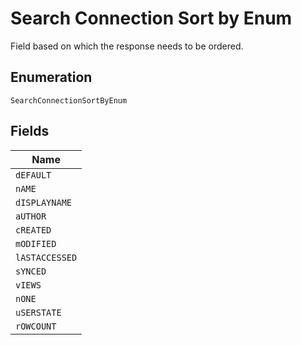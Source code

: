 
# Search Connection Sort by Enum

Field based on which the response needs to be ordered.

## Enumeration

`SearchConnectionSortByEnum`

## Fields

| Name |
|  --- |
| `dEFAULT` |
| `nAME` |
| `dISPLAYNAME` |
| `aUTHOR` |
| `cREATED` |
| `mODIFIED` |
| `lASTACCESSED` |
| `sYNCED` |
| `vIEWS` |
| `nONE` |
| `uSERSTATE` |
| `rOWCOUNT` |


